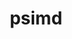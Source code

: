 ---
title: "psimd"
layout: cache
categories: [package, develop-2024-05-19]
meta: {"versions": ["2020-05-17"], "compilers": ["apple-clang@=15.0.0", "gcc@=11.4.0"], "oss": ["ubuntu22.04", "ventura"], "platforms": ["darwin", "linux"], "targets": ["aarch64", "neoverse_v1", "neoverse_v2", "x86_64_v3"], "stacks": ["e4s", "e4s-neoverse-v2", "e4s-neoverse_v1", "ml-darwin-aarch64-mps", "ml-linux-x86_64-cpu", "ml-linux-x86_64-cuda", "root"], "num_specs": 5, "num_specs_by_stack": {"ml-darwin-aarch64-mps": 1, "root": 5, "e4s-neoverse_v1": 1, "e4s-neoverse-v2": 1, "ml-linux-x86_64-cuda": 1, "ml-linux-x86_64-cpu": 1, "e4s": 1}}
spec_details: [{"hash": "sice3ah7x2a7njmrah6r53qzcmnd4rfq", "compiler": "apple-clang@=15.0.0", "versions": ["2020-05-17"], "os": "ventura", "platform": "darwin", "target": "aarch64", "variants": ["build_system=cmake", "build_type=Release", "generator=ninja", "~ipo"], "stacks": ["ml-darwin-aarch64-mps", "root"], "size": "-", "tarball": "https://binaries.spack.io/develop-2024-05-19/build_cache/darwin-ventura-aarch64/apple-clang-15.0.0/psimd-2020-05-17/darwin-ventura-aarch64-apple-clang-15.0.0-psimd-2020-05-17-sice3ah7x2a7njmrah6r53qzcmnd4rfq.spack"}, {"hash": "ilchlnqtiyac7szhivo7joqkh5cfzgfg", "compiler": "gcc@=11.4.0", "versions": ["2020-05-17"], "os": "ubuntu22.04", "platform": "linux", "target": "neoverse_v1", "variants": ["build_system=cmake", "build_type=Release", "generator=ninja", "~ipo"], "stacks": ["root", "e4s-neoverse_v1"], "size": "-", "tarball": "https://binaries.spack.io/develop-2024-05-19/build_cache/linux-ubuntu22.04-neoverse_v1/gcc-11.4.0/psimd-2020-05-17/linux-ubuntu22.04-neoverse_v1-gcc-11.4.0-psimd-2020-05-17-ilchlnqtiyac7szhivo7joqkh5cfzgfg.spack"}, {"hash": "z5ppfwtsoc5kb26c4ufbkh6vij3osoey", "compiler": "gcc@=11.4.0", "versions": ["2020-05-17"], "os": "ubuntu22.04", "platform": "linux", "target": "neoverse_v2", "variants": ["build_system=cmake", "build_type=Release", "generator=ninja", "~ipo"], "stacks": ["e4s-neoverse-v2", "root"], "size": "-", "tarball": "https://binaries.spack.io/develop-2024-05-19/build_cache/linux-ubuntu22.04-neoverse_v2/gcc-11.4.0/psimd-2020-05-17/linux-ubuntu22.04-neoverse_v2-gcc-11.4.0-psimd-2020-05-17-z5ppfwtsoc5kb26c4ufbkh6vij3osoey.spack"}, {"hash": "uvf6d4xh4madhow5dsncwjxlmzw3frs3", "compiler": "gcc@=11.4.0", "versions": ["2020-05-17"], "os": "ubuntu22.04", "platform": "linux", "target": "x86_64_v3", "variants": ["build_system=cmake", "build_type=Release", "generator=ninja", "~ipo"], "stacks": ["ml-linux-x86_64-cuda", "ml-linux-x86_64-cpu", "root"], "size": "-", "tarball": "https://binaries.spack.io/develop-2024-05-19/build_cache/linux-ubuntu22.04-x86_64_v3/gcc-11.4.0/psimd-2020-05-17/linux-ubuntu22.04-x86_64_v3-gcc-11.4.0-psimd-2020-05-17-uvf6d4xh4madhow5dsncwjxlmzw3frs3.spack"}, {"hash": "ennddhh7wmmkskc7xyvixz255taifwoy", "compiler": "gcc@=11.4.0", "versions": ["2020-05-17"], "os": "ubuntu22.04", "platform": "linux", "target": "x86_64_v3", "variants": ["build_system=cmake", "build_type=Release", "generator=ninja", "~ipo"], "stacks": ["e4s", "root"], "size": "-", "tarball": "https://binaries.spack.io/develop-2024-05-19/build_cache/linux-ubuntu22.04-x86_64_v3/gcc-11.4.0/psimd-2020-05-17/linux-ubuntu22.04-x86_64_v3-gcc-11.4.0-psimd-2020-05-17-ennddhh7wmmkskc7xyvixz255taifwoy.spack"}]
---